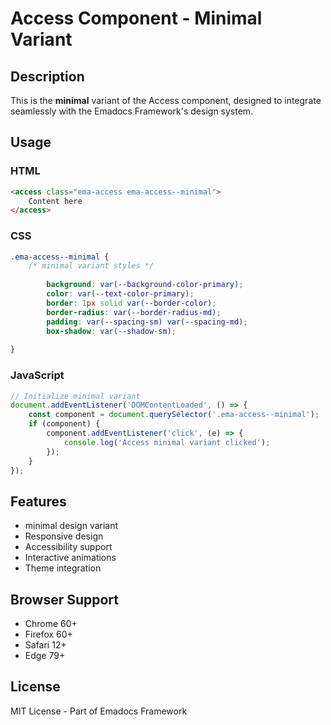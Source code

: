 # Access Component - Minimal Variant

## Description
This is the **minimal** variant of the Access component, designed to integrate seamlessly with the Emadocs Framework's design system.

## Usage

### HTML
```html
<access class="ema-access ema-access--minimal">
    Content here
</access>
```

### CSS
```css
.ema-access--minimal {
    /* minimal variant styles */
    
        background: var(--background-color-primary);
        color: var(--text-color-primary);
        border: 1px solid var(--border-color);
        border-radius: var(--border-radius-md);
        padding: var(--spacing-sm) var(--spacing-md);
        box-shadow: var(--shadow-sm);
    
}
```

### JavaScript
```javascript
// Initialize minimal variant
document.addEventListener('DOMContentLoaded', () => {
    const component = document.querySelector('.ema-access--minimal');
    if (component) {
        component.addEventListener('click', (e) => {
            console.log('Access minimal variant clicked');
        });
    }
});
```

## Features
- minimal design variant
- Responsive design
- Accessibility support
- Interactive animations
- Theme integration

## Browser Support
- Chrome 60+
- Firefox 60+
- Safari 12+
- Edge 79+

## License
MIT License - Part of Emadocs Framework
